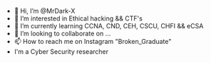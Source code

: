 - 👋 Hi, I’m @MrDark-X
- 👀 I’m interested in Ethical hacking && CTF's
- 🌱 I’m currently learning CCNA, CND, CEH, CSCU, CHFI && eCSA
- 💞️ I’m looking to collaborate on ...
- 📫 How to reach me on Instagram "Broken_Graduate"
-    I'm a Cyber Security researcher

<!---
MrDark-X/MrDark-X is a ✨ special ✨ repository because its `README.md` (this file) appears on your GitHub profile.
You can click the Preview link to take a look at your changes.
--->

